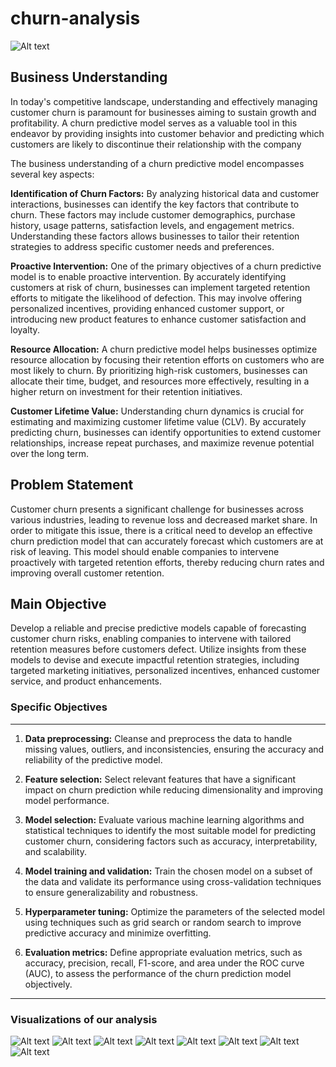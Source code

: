 # churn-analysis 
![Alt text](Visualizations/image.webp)
## **Business Understanding**

In today's competitive landscape, understanding and effectively managing customer churn is paramount for businesses aiming to sustain growth and profitability. A churn predictive model serves as a valuable tool in this endeavor by providing insights into customer behavior and predicting which customers are likely to discontinue their relationship with the company

The business understanding of a churn predictive model encompasses several key aspects:

**Identification of Churn Factors:** By analyzing historical data and customer interactions, businesses can identify the key factors that contribute to churn. These factors may include customer demographics, purchase history, usage patterns, satisfaction levels, and engagement metrics. Understanding these factors allows businesses to tailor their retention strategies to address specific customer needs and preferences.

**Proactive Intervention:** One of the primary objectives of a churn predictive model is to enable proactive intervention. By accurately identifying customers at risk of churn, businesses can implement targeted retention efforts to mitigate the likelihood of defection. This may involve offering personalized incentives, providing enhanced customer support, or introducing new product features to enhance customer satisfaction and loyalty.

**Resource Allocation:** A churn predictive model helps businesses optimize resource allocation by focusing their retention efforts on customers who are most likely to churn. By prioritizing high-risk customers, businesses can allocate their time, budget, and resources more effectively, resulting in a higher return on investment for their retention initiatives.

**Customer Lifetime Value:** Understanding churn dynamics is crucial for estimating and maximizing customer lifetime value (CLV). By accurately predicting churn, businesses can identify opportunities to extend customer relationships, increase repeat purchases, and maximize revenue potential over the long term.

## **Problem Statement**

Customer churn presents a significant challenge for businesses across various industries, leading to revenue loss and decreased market share. In order to mitigate this issue, there is a critical need to develop an effective churn prediction model that can accurately forecast which customers are at risk of leaving. This model should enable companies to intervene proactively with targeted retention efforts, thereby reducing churn rates and improving overall customer retention.

## **Main Objective**
Develop a reliable and precise predictive models capable of forecasting customer churn risks, enabling companies to intervene with tailored retention measures before customers defect. Utilize insights from these models to devise and execute impactful retention strategies, including targeted marketing initiatives, personalized incentives, enhanced customer service, and product enhancements.

### Specific Objectives
---

1. **Data preprocessing:** Cleanse and preprocess the data to handle missing values, outliers, and inconsistencies, ensuring the accuracy and  reliability of the predictive model.

2. **Feature selection:** Select relevant features that have a significant impact on churn prediction while reducing dimensionality and improving model performance.

3. **Model selection:** Evaluate various machine learning algorithms and statistical techniques to identify the most suitable model for predicting customer churn, considering factors such as accuracy, interpretability, and scalability.

4. **Model training and validation:** Train the chosen model on a subset of the data and validate its performance using cross-validation techniques to ensure generalizability and robustness.

5. **Hyperparameter tuning:** Optimize the parameters of the selected model using techniques such as grid search or random search to improve predictive accuracy and minimize overfitting.

6. **Evaluation metrics:** Define appropriate evaluation metrics, such as accuracy, precision, recall, F1-score, and area under the ROC curve (AUC), to assess the performance of the churn prediction model objectively.
---

### Visualizations of our analysis
![Alt text](Visualizations/output.png)
![Alt text](Visualizations/histogram1.png)
![Alt text](Visualizations/histogram2.png)
![Alt text](Visualizations/histogram3.png)
![Alt text](Visualizations/histogram4.png)
![Alt text](Visualizations/ditributions.png)
![Alt text](Visualizations/boxplot.png)
![Alt text](Visualizations/correlation.png)